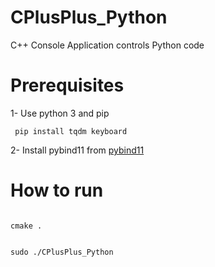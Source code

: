 # CPlusPlus_Python
C++ Console Application controls Python code

# Prerequisites
1- Use python 3 and pip 

<code> pip install tqdm keyboard </code>

2- Install pybind11 from [pybind11](http://pybind11.readthedocs.io/en/stable/basics.html)

# How to run
<code>
cmake .

sudo ./CPlusPlus_Python
</code>
